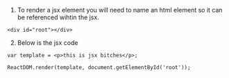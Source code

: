 1. To render a jsx element you will need to name an html element so it can be referenced wihtin the jsx.
```
<div id="root"></div>
```
2. Below is the jsx code
```
var template = <p>this is jsx bitches</p>;

ReactDOM.render(template, document.getElementById('root'));
```
